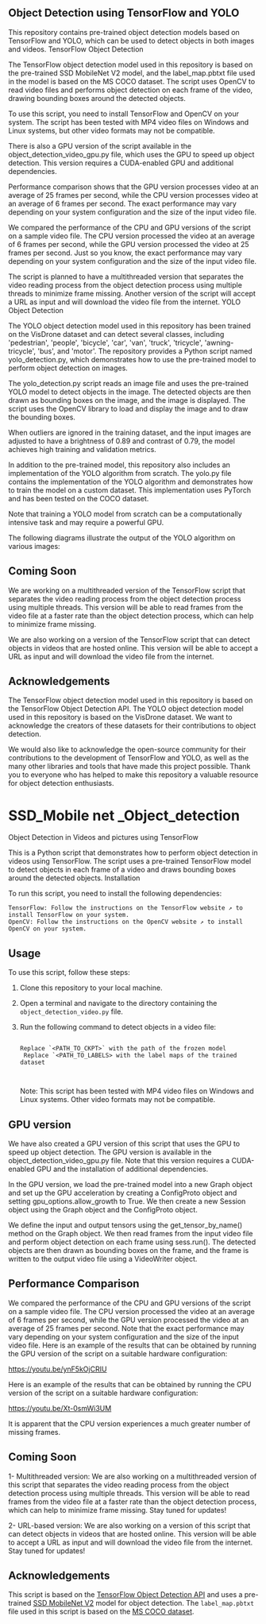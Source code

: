 ## Object Detection using TensorFlow and YOLO

This repository contains pre-trained object detection models based on TensorFlow and YOLO, which can be used to detect objects in both images and videos.
TensorFlow Object Detection

The TensorFlow object detection model used in this repository is based on the pre-trained SSD MobileNet V2 model, and the label_map.pbtxt file used in the model is based on the MS COCO dataset. The script uses OpenCV to read video files and performs object detection on each frame of the video, drawing bounding boxes around the detected objects.

To use this script, you need to install TensorFlow and OpenCV on your system. The script has been tested with MP4 video files on Windows and Linux systems, but other video formats may not be compatible.

There is also a GPU version of the script available in the object_detection_video_gpu.py file, which uses the GPU to speed up object detection. This version requires a CUDA-enabled GPU and additional dependencies.

Performance comparison shows that the GPU version processes video at an average of 25 frames per second, while the CPU version processes video at an average of 6 frames per second. The exact performance may vary depending on your system configuration and the size of the input video file.

We compared the performance of the CPU and GPU versions of the script on a sample video file. The CPU version processed the video at an average of 6 frames per second, while the GPU version processed the video at 25 frames per second. Just so you know, the exact performance may vary depending on your system configuration and the size of the input video file.

The script is planned to have a multithreaded version that separates the video reading process from the object detection process using multiple threads to minimize frame missing. Another version of the script will accept a URL as input and will download the video file from the internet.
YOLO Object Detection

The YOLO object detection model used in this repository has been trained on the VisDrone dataset and can detect several classes, including 'pedestrian', 'people', 'bicycle', 'car', 'van', 'truck', 'tricycle', 'awning-tricycle', 'bus', and 'motor'. The repository provides a Python script named yolo_detection.py, which demonstrates how to use the pre-trained model to perform object detection on images.

The yolo_detection.py script reads an image file and uses the pre-trained YOLO model to detect objects in the image. The detected objects are then drawn as bounding boxes on the image, and the image is displayed. The script uses the OpenCV library to load and display the image and to draw the bounding boxes.

When outliers are ignored in the training dataset, and the input images are adjusted to have a brightness of 0.89 and contrast of 0.79, the model achieves high training and validation metrics.

In addition to the pre-trained model, this repository also includes an implementation of the YOLO algorithm from scratch. The yolo.py file contains the implementation of the YOLO algorithm and demonstrates how to train the model on a custom dataset. This implementation uses PyTorch and has been tested on the COCO dataset.

Note that training a YOLO model from scratch can be a computationally intensive task and may require a powerful GPU.

The following diagrams illustrate the output of the YOLO algorithm on various images:

## Coming Soon

We are working on a multithreaded version of the TensorFlow script that separates the video reading process from the object detection process using multiple threads. This version will be able to read frames from the video file at a faster rate than the object detection process, which can help to minimize frame missing.

We are also working on a version of the TensorFlow script that can detect objects in videos that are hosted online. This version will be able to accept a URL as input and will download the video file from the internet.
## Acknowledgements

The TensorFlow object detection model used in this repository is based on the TensorFlow Object Detection API. The YOLO object detection model used in this repository is based on the VisDrone dataset. We want to acknowledge the creators of these datasets for their contributions to object detection.

We would also like to acknowledge the open-source community for their contributions to the development of TensorFlow and YOLO, as well as the many other libraries and tools that have made this project possible. Thank you to everyone who has helped to make this repository a valuable resource for object detection enthusiasts.

# SSD_Mobile net _Object_detection

Object Detection in Videos and pictures using TensorFlow

This is a Python script that demonstrates how to perform object detection in videos using TensorFlow. The script uses a pre-trained TensorFlow model to detect objects in each frame of a video and draws bounding boxes around the detected objects.
Installation

To run this script, you need to install the following dependencies:

    TensorFlow: Follow the instructions on the TensorFlow website ↗ to install TensorFlow on your system.
    OpenCV: Follow the instructions on the OpenCV website ↗ to install OpenCV on your system.

## Usage

To use this script, follow these steps:

1. Clone this repository to your local machine.
2. Open a terminal and navigate to the directory containing the `object_detection_video.py` file.
3. Run the following command to detect objects in a video file:

 
   ```

   Replace `<PATH_TO_CKPT>` with the path of the frozen model
    Replace `<PATH_TO_LABELS> with the label maps of the trained dataset 
 
  
   ````
   
   Note: This script has been tested with MP4 video files on Windows and Linux systems. Other video formats may not be compatible.
   
## GPU version

We have also created a GPU version of this script that uses the GPU to speed up object detection. The GPU version is available in the object_detection_video_gpu.py file. Note that this version requires a CUDA-enabled GPU and the installation of additional dependencies.

In the GPU version, we load the pre-trained model into a new Graph object and set up the GPU acceleration by creating a ConfigProto object and setting gpu_options.allow_growth to True. We then create a new Session object using the Graph object and the ConfigProto object.

We define the input and output tensors using the get_tensor_by_name() method on the Graph object. We then read frames from the input video file and perform object detection on each frame using sess.run(). The detected objects are then drawn as bounding boxes on the frame, and the frame is written to the output video file using a VideoWriter object.
## Performance Comparison
 
We compared the performance of the CPU and GPU versions of the script on a sample video file. The CPU version processed the video at an average of 6 frames per second, while the GPU version processed the video at an average of 25 frames per second. Note that the exact performance may vary depending on your system configuration and the size of the input video file.
Here is an example of the results that can be obtained by running the GPU version of the script on a suitable hardware configuration:

https://youtu.be/ynF5kOjCRIU

Here is an example of the results that can be obtained by running the CPU version of the script on a suitable hardware configuration:

https://youtu.be/Xt-0smWi3UM

It is apparent that the CPU version experiences a much greater number of missing frames.

## Coming Soon

 1- Multithreaded version: We are also working on a multithreaded version of this script that separates the video reading process from the object detection process using multiple threads. This version will be able to read frames from the video file at a faster rate than the object detection process, which can help to minimize frame missing. Stay tuned for updates!
   
 2- URL-based version: We are also working on a version of this script that can detect objects in videos that are hosted online. This version will be able to accept a URL as input and will download the video file from the internet. Stay tuned for updates!


## Acknowledgements

This script is based on the [TensorFlow Object Detection API](https://github.com/tensorflow/models/tree/master/research/object_detection) and uses a pre-trained [SSD MobileNet V2](https://github.com/tensorflow/models/blob/master/research/object_detection/g3doc/tf2_detection_zoo.md#mobile-models) model for object detection. The `label_map.pbtxt` file used in this script is based on the [MS COCO dataset](http://cocodataset.org/).


